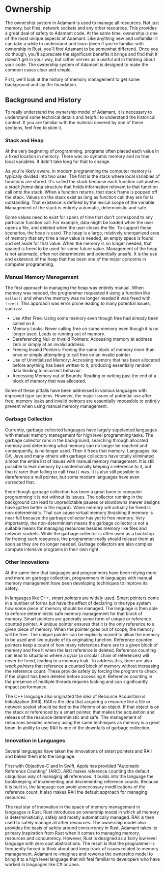 # Ownership

The ownership system in Adamant is used to manage all resources. Not just memory, but files, network sockets and any other resources. This provides a great deal of safety to Adamant code. At the same time, ownership is one of the most unique aspects of Adamant. Like anything new and unfamiliar it can take a while to understand and learn (even if you're familiar with ownership in Rust, you'll find Adamant to be somewhat different). Once you do though, you'll appreciate the significant benefits it brings and find that it doesn't get in your way, but rather serves as a useful aid in thinking about your code. The ownership system of Adamant is designed to make the common cases clear and simple.

First, we'll look at the history of memory management to get some background and lay the foundation.

## Background and History

To really understand the ownership model of Adamant, it is necessary to understand some technical details and helpful to understand the historical context. If you are familiar with the material covered by one of these sections, feel free to skim it.

### Stack and Heap

At the very beginning of programming, programs often placed each value in a fixed location in memory. There was no dynamic memory and no true local variables. It didn't take long for that to change.

As you're likely aware, in modern programming the computer memory is typically divided into two uses. The first is the stack where local variables of functions are stored. It's called the stack because each function call pushes a *stack frame* data structure that holds information relevant to that function call onto the stack. When a function returns, that stack frame is popped off the stack. Values on the stack exist as long as function call they are for is outstanding. That existence is defined by the lexical scope of the variable. Management of the stack is entirely automatic, deterministic and safe.

Some values need to exist for spans of time that don't correspond to any particular function call. For example, data might be loaded when the user opens a file, and deleted when the user closes the file. To support these scenarios, the heap is used. The heap is a large, relatively unorganized area of memory that any time a new value is needed, an empty space is found and set aside for that value. When the memory is no longer needed, that spaced is freed to be used for some future value. Management of the heap is not automatic, often not deterministic and potentially unsafe. It is the use and existence of the heap that has been one of the major concerns in computer programming.

### Manual Memory Management

The first approach to managing the heap was entirely manual. When memory was needed, the programmer requested it using a function like `malloc()` and when the memory was no longer needed it was freed with `free()`. This approach was error prone leading to many potential issues, such as:

* Use After Free: Using some memory even though free had already been called on it.
* Memory Leaks: Never calling free on some memory even though it is no longer used. Leads to running out of memory.
* Dereferencing Null or Invalid Pointers: Accessing memory at address zero or simply at an invalid address.
* Freeing Invalid Pointers: Freeing the same block of memory more than once or simply attempting to call free on an invalid pointer.
* Use of Uninitialized Memory: Accessing memory that has been allocated before anything has been written to it, producing essentially random data leading to incorrect behavior.
* Accessing Memory out of Bounds: Reading or writing past the end of a block of memory that was allocated.

Some of these pitfalls have been addressed in various languages with improved type systems. However, the major issues of potential use after free, memory leaks and invalid pointers are essentially impossible to entirely prevent when using manual memory management.

### Garbage Collection

Currently, garbage collected languages have largely supplanted languages with manual memory management for high level programming tasks. The garbage collector runs in the background, searching through allocated memory and determining what memory can no longer be reached and consequently, is no longer used. Then it frees that memory. Languages like C#, Java and many others with garbage collectors have totally eliminated almost the entire list of issues with manual memory management. It is still possible to leak memory by unintentionally keeping a reference to it, but that is rarer than failing to call `free()` was. It is also still possible to dereference a null pointer, but some modern languages have even corrected that.

Even though garbage collection has been a great boon to computer programming it is not without its issues. The collector running in the background can lead to unpredictable pauses or slowdowns (newer designs have gotten better in the regard). When memory will actually be freed is non-deterministic. That can cause virtual memory thrashing if memory is near full because the garbage collector has yet to free memory. Very importantly, the non-determinism means the garbage collector is not a suitable means for managing resources besides memory like files and network sockets. While the garbage collector is often used as a backstop for freeing such resources, the programmer really should release them as soon as they are no longer needed. Garbage collectors are also complex compute intensive programs in their own right.

### Other Innovations

At the same time that languages and programmers have been relying more and more on garbage collection, programmers in languages with manual memory management have been developing techniques to improve its safety.

In languages like C++, *smart pointers* are widely used. Smart pointers come in a number of forms but have the effect of declaring in the type system how some piece of memory should be managed. The language is then able to enforce deterministic safe memory management for that block of memory. Smart pointers are generally some form of unique or reference counted pointer. A unique pointer ensures that it is the only reference to a given piece of memory. When the pointer goes out of scope, the memory will be free. The unique pointer can be explicitly moved to allow the memory to be used and live outside of its originating function. Reference counted pointers keep a count of how many references there are to a given block of memory and free it when the last reference is deleted. Reference counting can lead to situations where a *cycle* (a circular chain of references) will never be freed, leading to a memory leak. To address this, there are also *weak pointers* that reference a counted block of memory without increasing the reference count. These provide safety by forcing the program to check if the object has been deleted before accessing it.  Reference counting in the presence of multiple threads requires locking and can significantly impact performance.

The C++ language also originated the idea of Resource Acquisition is Initialization (RAII). RAII is the idea that acquiring a resource like a file or network socket should be tied to the lifetime of an object. If that object is on the stack or referenced by a smart pointer, that makes the acquisition and release of the resource deterministic and safe. The management of resources besides memory using the same techniques as memory is a great boon. In ability to use RAII is one of the downfalls of garbage collection.

### Innovation in Languages

Several languages have taken the innovations of smart pointers and RAII and baked them into the language.

First with Objective-C and in Swift, Apple has provided "Automatic Reference Counting" (ARC). ARC makes reference counting the default ubiquitous way of managing all references. It builds into the language the bookkeeping of incrementing and decrementing reference counts. Because it is built in, the language can avoid unnecessary modifications of the reference count. It also makes RAII the default approach for managing resources.

The real star of innovation in the space of memory management in languages is Rust. Rust introduces an ownership model in which all memory is deterministically, safely and mostly automatically managed. RAII is then used to safely manage all other resources. The ownership model also provides the basis of safety around concurrency in Rust. Adamant takes its primary inspiration from Rust when it comes to managing memory, resources and concurrency. However,  Rust is designed as a fairly low level language with zero cost abstractions. The result is that the programmer is frequently forced to think about and keep track of issues related to memory management. Adamant re-imagines and reworks the ownership model to bring it to a high level language that will feel familiar to developers who have worked in languages like C# or Java.
